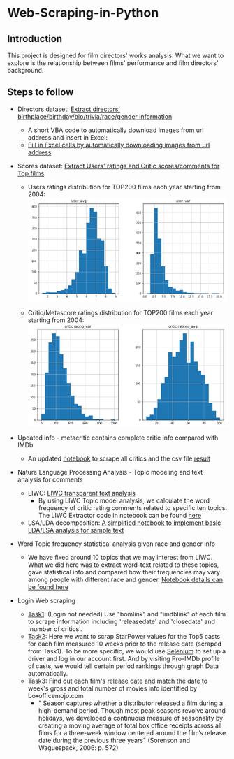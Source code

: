# Web-Scraping-in-Python
## Introduction
This project is designed for film directors' works analysis. What we want to explore is the relationship between films' performance and film directors' background.

## Steps to follow
- Directors dataset: [Extract directors' birthplace/birthday/bio/trivia/race/gender information](https://github.com/MengyaoHuang/Web-Scraping-in-Python/blob/master/web%20scrapping.ipynb)
  - A short VBA code to automatically download images from url address and insert in Excel:
  - [Fill in Excel cells by automatically downloading images from url address](https://github.com/MengyaoHuang/Web-Scraping-in-Python/blob/master/VB%20fill%20in%20images%20through%20downloads.txt)

- Scores dataset: [Extract Users' ratings and Critic scores/comments for Top films](https://github.com/MengyaoHuang/Web-Scraping-in-Python/blob/master/score_scraping.ipynb)
  - Users ratings distribution for TOP200 films each year starting from 2004:
  ![](https://github.com/MengyaoHuang/Web-Scraping-in-Python/blob/master/Users.PNG)
  
  - Critic/Metascore ratings distribution for TOP200 films each year starting from 2004:
  ![](https://github.com/MengyaoHuang/Web-Scraping-in-Python/blob/master/Critics.PNG)
- Updated info - metacritic contains complete critic info compared with IMDb
  - An updated [notebook](https://github.com/MengyaoHuang/Web-Scraping-in-Python/blob/master/score_scraping_updated.ipynb) to scrape all critics and the csv file [result](https://github.com/MengyaoHuang/Web-Scraping-in-Python/blob/master/scraping.csv)
  
 - Nature Language Processing Analysis - Topic modeling and text analysis for comments
    - LIWC: [LIWC transparent text analysis](https://www.cs.cmu.edu/~ylataus/files/TausczikPennebaker2010.pdf)
      - By using LIWC Topic model analysis, we calculate the word frequency of critic rating comments related to specific ten topics. The LIWC Extractor code in notebook can be found [here](https://github.com/MengyaoHuang/Web-Scraping-in-Python/blob/master/LIWC%20implementation.ipynb)
    - LSA/LDA decomposition: [A simplified notebook to implement basic LDA/LSA analysis for sample text](https://github.com/MengyaoHuang/Web-Scraping-in-Python/blob/master/Topic%20model%20analysis.ipynb)
- Word Topic frequency statistical analysis given race and gender info
  - We have fixed around 10 topics that we may interest from LIWC. What we did here was to extract word-text related to these topics, gave statistical info and compared how their frequencies may vary among people with different race and gender. [Notebook details can be found here](https://github.com/MengyaoHuang/Web-Scraping-in-Python/blob/master/Word%20Topic%20frequency%20analysis.ipynb)

- Login Web scraping
  - [Task1](https://github.com/MengyaoHuang/Web-Scraping-in-Python/blob/master/Log%20in%20Task/Data_scraping_log_in_related_task_Section1_.ipynb): (Login not needed) Use "bomlink" and "imdblink" of each film to scrape information including 'releasedate' and 'closedate' and 'number of critics'. 
  - [Task2](https://github.com/MengyaoHuang/Web-Scraping-in-Python/blob/master/Log%20in%20Task/star_power_actor.ipynb): Here we want to scrap StarPower values for the Top5 casts for each film measured 10 weeks prior to the release date (scraped from Task1). To be more specific, we would use [Selenium](https://www.seleniumhq.org/) to set up a driver and log in our account first. And by visiting Pro-IMDb profile of casts, we would tell certain period rankings through graph Data automatically.
  - [Task3](https://github.com/MengyaoHuang/Web-Scraping-in-Python/blob/master/Log%20in%20Task/seasonality_score_scraping_boxOffice.ipynb): Find out each film's release date and match the date to week's gross and total number of movies info identified by boxofficemojo.com
    - " Season captures whether a distributor released a film during a high-demand period. Though most peak seasons revolve around holidays, we developed a continuous measure of seasonality by creating a moving average of total box office receipts across all films for a three-week window centered around the film’s release date during the previous three years" (Sorenson and Waguespack, 2006: p. 572)
